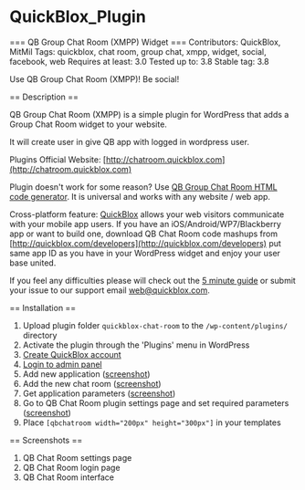 # QuickBlox_Plugin
=== QB Group Chat Room (XMPP) Widget ===
Contributors: QuickBlox, MitMil
Tags: quickblox, chat room, group chat, xmpp, widget, social, facebook, web
Requires at least: 3.0
Tested up to: 3.8
Stable tag: 3.8

Use QB Group Chat Room (XMPP)! Be social!

== Description ==

QB Group Chat Room (XMPP) is a simple plugin for WordPress that adds a Group Chat Room widget to your website.

It will create user in give QB app with logged in wordpress user.

Plugins Official Website: [http://chatroom.quickblox.com](http://chatroom.quickblox.com)

Plugin doesn't work for some reason? Use [QB Group Chat Room HTML code generator](http://chatroom.quickblox.com). It is universal and works with any website / web app. 

Cross-platform feature: [QuickBlox](http://quickblox.com/) allows your web visitors communicate with your mobile app users. If you have an iOS/Android/WP7/Blackberry app or want to build one, download QB Chat Room code mashups from [http://quickblox.com/developers](http://quickblox.com/developers) put same app ID as you have in your WordPress widget and enjoy your user base united.

If you feel any difficulties please will check out the [5 minute guide](http://quickblox.com/developers/5_Minute_Guide) or submit your issue to our support email [web@quickblox.com](mailto:web@quickblox.com).

== Installation ==

1. Upload plugin folder `quickblox-chat-room` to the `/wp-content/plugins/` directory
1. Activate the plugin through the 'Plugins' menu in WordPress
1. [Create QuickBlox account](http://quickblox.com/signup/)
1. [Login to admin panel](http://admin.quickblox.com/signin)
1. Add new application ([screenshot](http://qblx.co/O6SrWG))
1. Add the new chat room ([screenshot](http://qblx.co/O6Sx0v))
1. Get application parameters ([screenshot](http://qblx.co/O6SCBk))
1. Go to QB Chat Room plugin settings page and set required parameters ([screenshot](http://qblx.co/1i8fpqL))
1. Place `[qbchatroom width="200px" height="300px"]` in your templates

== Screenshots ==

1. QB Chat Room settings page
1. QB Chat Room login page
1. QB Chat Room interface

